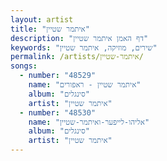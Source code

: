 ```yaml
---
layout: artist
title: "איתמר שטיין"
description: "דף האמן איתמר שטיין"
keywords: "שירים, מוזיקה, איתמר שטיין"
permalink: /artists/איתמר-שטיין/
songs:
  - number: "48529"
    name: "איתמר שטיין - ראפורים"
    album: "סינגלים"
    artist: "איתמר שטיין"
  - number: "48530"
    name: "אליהו-לייפער-ואיתמר-שטיין"
    album: "סינגלים"
    artist: "איתמר שטיין"
---
```

